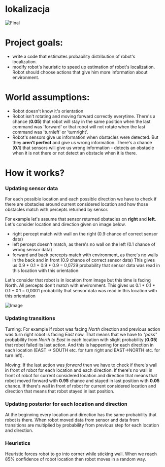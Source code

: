 # lokalizacja

![Final](https://i.imgur.com/4BcXcRd.png)

# Project goals:
- write a code that estimates probability distribution of robot's localization.
- modify robot's heuristic to speed up estimation of robot's localization. Robot should choose actions that give him more information about environment.

# World assumptions:
- Robot doesn't know it's orientation
- Robot isn't rotating and moving forward correctly everytime. There's a chance (**0.05**) that robot will stay in the same position when the last command was 'forward' or that robot will not rotate when the last command was 'turnleft' or 'turnright'.
- Robot's sensors give us information when obstacles were detected. But they **aren't perfect** and give us wrong information. There's a chance (**0.1**) that sensors will give us wrong information - detects an obstacle when it is not there or not detect an obstacle when it is there.


# How it works?

### Updating sensor data
For each possible location and each possible direction we have to check if there are obstacles around current considered location and how those obstacles match with percepts returned by sensor. 

For example let's assume that sensor returned obstacles on **right** and **left**.
Let's consider location and direction given on image below.
- right percept match with wall on the right (0.9 chance of correct sensor data)
- left percept doesn't match, as there's no wall on the left (0.1 chance of wrong sensor data)
- forward and back percepts match with environment, as there's no walls in the back and in front (0.9 chance of correct sensor data)
This gives us 0.9 * 0.1 * 0.9 * 0.9 = 0,0729 probability that sensor data was read in this location with this orientation

Let's consider that robot is in location from image but this time is facing North. All percepts don't match with environment. This gives us 0.1 * 0.1 * 0.1 * 0.1 = 0,0001 probability that sensor data was read in this location with this orientation

![Image](https://i.imgur.com/A2OyF5k.png)


### Updating transitions
Turning: 
For example if robot was facing *North* direction and previous action was turn right robot is facing *East* now. That means that we have to *"pass"* probability from *North to East* in each location with slight probability (**0.05**) that robot failed its last action. And this is happening for each direction in each location (EAST -> SOUTH etc. for turn right and EAST->NORTH etc. for turn left).

Moving:
If the last action was *forward* then we have to check if there's wall in front of robot for each location and each direction. If there's no wall in front of robot for current considered location and direction that means that robot moved forward with **0.95** chance and stayed in last position with **0.05** chance. If there's wall in front of robot for current considered location and direction that means that robot stayed in last position.

### Updating posterior for each location and direction
At the beginning every location and direction has the same probability that robot is there.
When robot moved data from sensor and data from transitions are multiplied by probability from previous step for each location and direction.

### Heuristics
Heuristic forces robot to go into corner while sticking wall. When we reach 85% confidence of robot location then robot moves in a random way.

